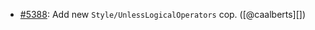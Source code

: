 * [#5388](https://github.com/rubocop-hq/rubocop/issues/5388): Add new `Style/UnlessLogicalOperators` cop. ([@caalberts][])
